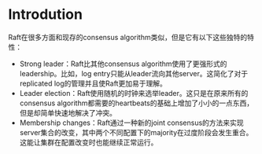 # Introdution

Raft在很多方面和现存的consensus algorithm类似，但是它有以下这些独特的特性：

- Strong leader：Raft比其他consensus algorithm使用了更强形式的leadership。比如，log entry只能从leader流向其他server。这简化了对于replicated log的管理并且使Raft更加易于理解。
- Leader election：Raft使用随机的时钟来选举leader。这只是在原来所有的consensus algorithm都需要的heartbeats的基础上增加了小小的一点东西，但是却简单快速地解决了冲突。
- Membership changes：Raft通过一种新的joint consensus的方法来实现server集合的改变，其中两个不同配置下的majority在过度阶段会发生重合。这能让集群在配置改变时也能继续正常运行。